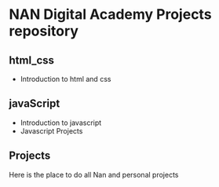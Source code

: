 # NAN Digital Academy Projects repository

## html_css
* Introduction to html and css

## javaScript
* Introduction to javascript
* Javascript Projects

## Projects
Here is the place to do all Nan and personal projects
